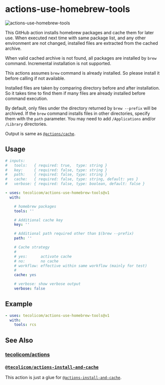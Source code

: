 # actions-use-homebrew-tools

![actions-use-homebrew-tools](https://github.com/tecolicom/actions-use-homebrew-tools/actions/workflows/test.yml/badge.svg)

This GitHub action installs homebrew packages and cache them for later
use.  When executed next time with same package list, and any other
environment are not changed, installed files are extracted from the
cached archive.

When valid cached archive is not found, all packages are installed by
`brew` command.  Incremental installation is not supported.

This actions assumes `brew` command is already installed.  So please
install it before calling if not available.

Installed files are taken by comparing directory before and after
installation.  So it takes time to find them if many files are already
installed before command execution.

By default, only files under the directory returned by `brew --prefix`
will be archived.  If the `brew` command installs files in other
directories, specify them with the `path` parameter.  You may need to
add `/Applications` and/or `/Library` directories.

Output is same as
[`@actions/cache`](https://github.com/actions/cache).

## Usage

```yaml
# inputs:
#   tools:   { required: true,  type: string }
#   key:     { required: false, type: string }
#   path:    { required: false, type: string }
#   cache:   { required: false, type: string, default: yes }
#   verbose: { required: false, type: boolean, default: false }

- uses: tecolicom/actions-use-homebrew-tools@v1
  with:

    # homebrew packages
    tools: ''

    # Additional cache key
    key: ''

    # Additional path required other than $(brew --prefix)
    path: ''

    # Cache strategy
    #
    # yes:      activate cache
    # no:       no cache
    # workflow: effective within same workflow (mainly for test)
    #
    cache: yes

    # verbose: show verbose output
    verbose: false
```

## Example

```yaml
- uses: tecolicom/actions-use-homebrew-tools@v1
  with:
    tools: rcs
```

## See Also

### [tecolicom/actions](https://github.com/tecolicom/actions)

### [`@tecolicom/actions-install-and-cache`](https://github.com/tecolicom/actions-install-and-cache)

This action is just a glue for
[`@actions-install-and-cache`](https://github.com/tecolicom/actions-install-and-cache).

